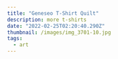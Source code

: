 ```yaml
---
title: "Geneseo T-Shirt Quilt"
description: more t-shirts
date: "2022-02-25T02:20:40.290Z"
thumbnail: /images/img_3701-10.jpg
tags:
  - art
---
```

